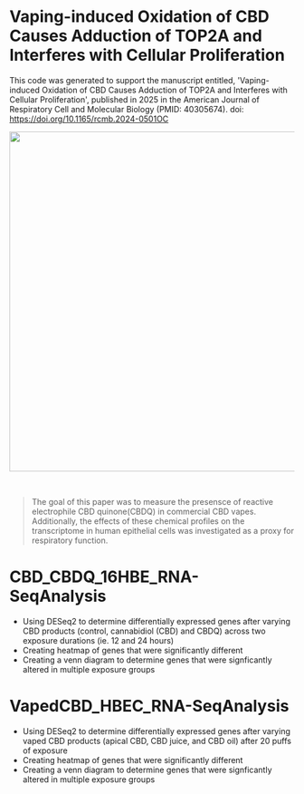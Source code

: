 # Vaping-induced Oxidation of CBD Causes Adduction of TOP2A and Interferes with Cellular Proliferation

This code was generated to support the manuscript entitled, 'Vaping-induced Oxidation of CBD Causes Adduction of TOP2A and Interferes with Cellular Proliferation', published in 2025 in the American Journal of Respiratory Cell and Molecular Biology (PMID: 40305674). doi: https://doi.org/10.1165/rcmb.2024-0501OC 

<p align="center">
<img src = 'https://github.com/user-attachments/assets/84220c14-bc22-40b6-9276-a7a27ac2c3cf' width = '600'>
</p>


<br>


> The goal of this paper was to measure the presensce of reactive electrophile CBD quinone(CBDQ) in commercial CBD vapes. Additionally, the effects of these chemical profiles on the transcriptome in human epithelial cells was investigated as a proxy for respiratory function. 

# CBD_CBDQ_16HBE_RNA-SeqAnalysis
- Using DESeq2 to determine differentially expressed genes after varying CBD products (control, cannabidiol (CBD) and CBDQ) across two exposure durations (ie. 12 and 24 hours)
- Creating heatmap of genes that were significantly different
- Creating a venn diagram to determine genes that were signficantly altered in multiple exposure groups

# VapedCBD_HBEC_RNA-SeqAnalysis
- Using DESeq2 to determine differentially expressed genes after varying vaped CBD products (apical CBD, CBD juice, and CBD oil) after 20 puffs of exposure
- Creating heatmap of genes that were significantly different
- Creating a venn diagram to determine genes that were signficantly altered in multiple exposure groups
